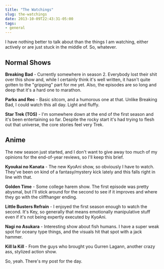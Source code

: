 ```yaml
---
title: "The Watchings"
slug: the-watchings
date: 2013-10-09T22:43:31-05:00
tags:
- general
---
```

I have nothing better to talk about than the things I am watching, either actively or are just stuck in the middle of. So, whatever.

## Normal Shows

**Breaking Bad** - Currently somewhere in season 2. Everybody lost their shit over this show and, while I certainly think it's well written, it hasn't quite gotten to the "gripping" part for me yet. Also, the episodes are so long and deep that it's a hard one to marathon.

**Parks and Rec** - Basic sitcom, and a humorous one at that. Unlike Breaking Bad, I could watch this all day. Light and fluffy.

**Star Trek (TOS)** - I'm somewhere down at the end of the first season and it's been entertaining so far. Despite the rocky start it's had trying to flesh out that universe, the core stories feel very Trek.

## Anime

The new season just started, and I don't want to give away too much of my opinions for the end-of-year reviews, so I'll keep this brief.

**Kyoukai no Kanata** - The new KyoAni show, so obviously I have to watch. They've been on kind of a fantasy/mystery kick lately and this falls right in line with that.

**Golden Time** - Some college harem show. The first episode was pretty abysmal, but I'll stick around for the second to see if it improves and where they go with the cliffhanger ending.

**Little Busters Refrain** - I enjoyed the first season enough to watch the second. It's Key, so generally that means emotionally manipulative stuff even if it's not being expertly executed by KyoAni.

**Nagi no Asukara** - Interesting show about fish humans. I have a super weak spot for oceany type things, and the visuals hit that spot with a jack hammer.

**Kill la Kill** - From the guys who brought you Gurren Lagann, another crazy ass, stylized action show.

So, yeah. There's my post for the day.
